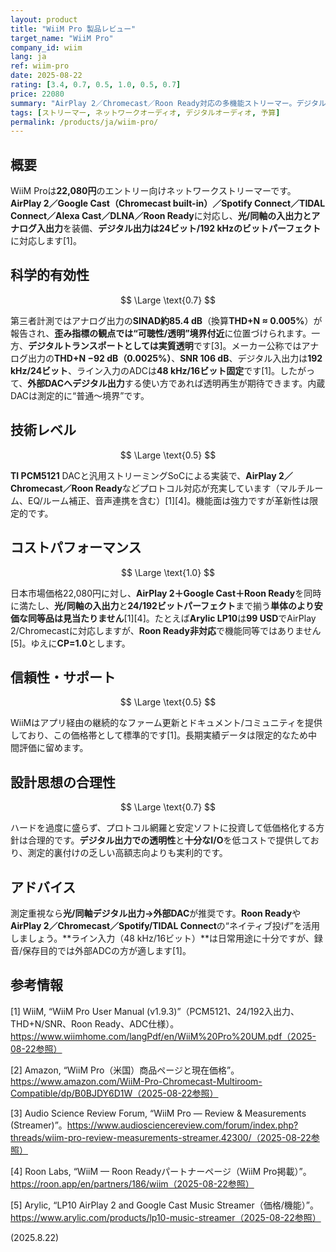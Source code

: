 ```yaml
---
layout: product
title: "WiiM Pro 製品レビュー"
target_name: "WiiM Pro"
company_id: wiim
lang: ja
ref: wiim-pro
date: 2025-08-22
rating: [3.4, 0.7, 0.5, 1.0, 0.5, 0.7]
price: 22080
summary: "AirPlay 2／Chromecast／Roon Ready対応の多機能ストリーマー。デジタル出力は透明、アナログは歪み指標で“透明域ボーダー”付近。"
tags: [ストリーマー, ネットワークオーディオ, デジタルオーディオ, 予算]
permalink: /products/ja/wiim-pro/
---
```


## 概要

WiiM Proは**22,080円**のエントリー向けネットワークストリーマーです。**AirPlay 2／Google Cast（Chromecast built-in）／Spotify Connect／TIDAL Connect／Alexa Cast／DLNA／Roon Ready**に対応し、**光/同軸の入出力とアナログ入出力**を装備、**デジタル出力は24ビット/192 kHzのビットパーフェクト**に対応します[1]。

## 科学的有効性

$$ \Large \text{0.7} $$

第三者計測ではアナログ出力の**SINAD約85.4 dB**（換算**THD+N ≈ 0.005%**）が報告され、**歪み指標の観点では“可聴性/透明”境界付近**に位置づけられます。一方、**デジタルトランスポートとしては実質透明**です[3]。メーカー公称ではアナログ出力の**THD+N −92 dB（0.0025%）**、**SNR 106 dB**、デジタル入出力は**192 kHz/24ビット**、ライン入力のADCは**48 kHz/16ビット固定**です[1]。したがって、**外部DACへデジタル出力**する使い方であれば透明再生が期待できます。内蔵DACは測定的に“普通〜境界”です。

## 技術レベル

$$ \Large \text{0.5} $$

**TI PCM5121** DACと汎用ストリーミングSoCによる実装で、**AirPlay 2／Chromecast／Roon Ready**などプロトコル対応が充実しています（マルチルーム、EQ/ルーム補正、音声連携を含む）[1][4]。機能面は強力ですが革新性は限定的です。

## コストパフォーマンス

$$ \Large \text{1.0} $$

日本市場価格22,080円に対し、**AirPlay 2＋Google Cast＋Roon Ready**を同時に満たし、**光/同軸の入出力**と**24/192ビットパーフェクト**まで揃う**単体のより安価な同等品は見当たりません**[1][4]。たとえば**Arylic LP10**は**99 USD**でAirPlay 2/Chromecastに対応しますが、**Roon Ready非対応**で機能同等ではありません[5]。ゆえに**CP=1.0**とします。

## 信頼性・サポート

$$ \Large \text{0.5} $$

WiiMはアプリ経由の継続的なファーム更新とドキュメント/コミュニティを提供しており、この価格帯として標準的です[1]。長期実績データは限定的なため中間評価に留めます。

## 設計思想の合理性

$$ \Large \text{0.7} $$

ハードを過度に盛らず、プロトコル網羅と安定ソフトに投資して低価格化する方針は合理的です。**デジタル出力での透明性**と**十分なI/O**を低コストで提供しており、測定的裏付けの乏しい高額志向よりも実利的です。

## アドバイス

測定重視なら**光/同軸デジタル出力→外部DAC**が推奨です。**Roon Ready**や**AirPlay 2／Chromecast／Spotify/TIDAL Connect**の“ネイティブ投げ”を活用しましょう。**ライン入力（48 kHz/16ビット）**は日常用途に十分ですが、録音/保存目的では外部ADCの方が適します[1]。

## 参考情報

[1] WiiM, “WiiM Pro User Manual (v1.9.3)”（PCM5121、24/192入出力、THD+N/SNR、Roon Ready、ADC仕様）。https://www.wiimhome.com/langPdf/en/WiiM%20Pro%20UM.pdf（2025-08-22参照）

[2] Amazon, “WiiM Pro（米国）商品ページと現在価格”。https://www.amazon.com/WiiM-Pro-Chromecast-Multiroom-Compatible/dp/B0BJDY6D1W（2025-08-22参照）

[3] Audio Science Review Forum, “WiiM Pro — Review & Measurements (Streamer)”。https://www.audiosciencereview.com/forum/index.php?threads/wiim-pro-review-measurements-streamer.42300/（2025-08-22参照）

[4] Roon Labs, “WiiM — Roon Readyパートナーページ（WiiM Pro掲載）”。https://roon.app/en/partners/186/wiim（2025-08-22参照）

[5] Arylic, “LP10 AirPlay 2 and Google Cast Music Streamer（価格/機能）”。https://www.arylic.com/products/lp10-music-streamer（2025-08-22参照）

(2025.8.22)

